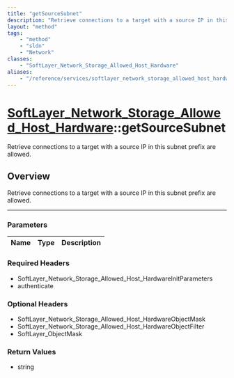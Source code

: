 ```yaml
---
title: "getSourceSubnet"
description: "Retrieve connections to a target with a source IP in this subnet prefix are allowed."
layout: "method"
tags:
    - "method"
    - "sldn"
    - "Network"
classes:
    - "SoftLayer_Network_Storage_Allowed_Host_Hardware"
aliases:
    - "/reference/services/softlayer_network_storage_allowed_host_hardware/getSourceSubnet"
---
```

# [SoftLayer_Network_Storage_Allowed_Host_Hardware](/reference/services/SoftLayer_Network_Storage_Allowed_Host_Hardware)::getSourceSubnet


Retrieve connections to a target with a source IP in this subnet prefix are allowed.


## Overview 
Retrieve connections to a target with a source IP in this subnet prefix are allowed.

-----

### Parameters 
|Name | Type | Description |
| --- | --- | --- |


### Required Headers
* SoftLayer_Network_Storage_Allowed_Host_HardwareInitParameters
* authenticate


### Optional Headers
* SoftLayer_Network_Storage_Allowed_Host_HardwareObjectMask
* SoftLayer_Network_Storage_Allowed_Host_HardwareObjectFilter
* SoftLayer_ObjectMask

### Return Values
* string





